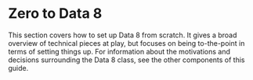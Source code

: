 # Zero to Data 8

This section covers how to set up Data 8 from scratch. It gives a broad overview
of technical pieces at play, but focuses on being to-the-point in terms of setting
things up. For information about the motivations and decisions surrounding the
Data 8 class, see the other components of this guide.